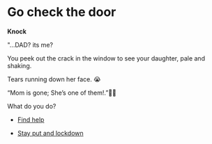 # Go check the door

**Knock**

"...DAD? its me?

You peek out the crack in the window to see your daughter, pale and shaking.

Tears running down her face. 😭

“Mom is gone; She’s one of them!.”🧟‍♀️

What do you do?

- [Find help](./scene6B.md)

- [Stay put and lockdown](./scene6D.md)
